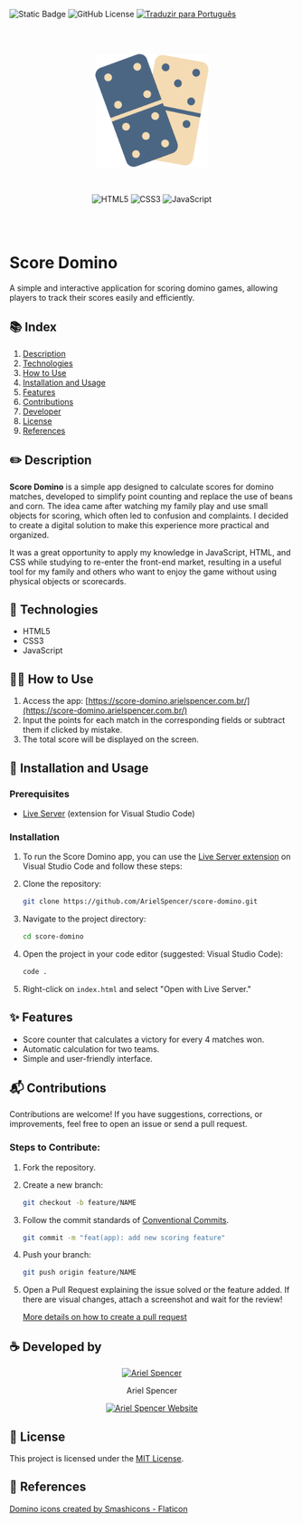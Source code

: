 ![Static Badge](https://img.shields.io/badge/Ariel%20Spencer-Score%20Domino-%239377be) ![GitHub License](https://img.shields.io/github/license/arielspencer/score-domino) [![Traduzir para Português](https://img.shields.io/badge/Traduzir%20Para-🇧🇷%20Portuguese-%23f5bb55)](README-pt.md)

<br/><br/>
<p align="center">
    <img src="./assets/score-domino-logo.png" width="200px">
</p>
<br/>
<p align="center">
    <img alt="HTML5" src="https://img.shields.io/badge/HTML5-%23d94e44?style=for-the-badge&logo=HTML5&logoColor=%23FFFFFF">
    <img alt="CSS3" src="https://img.shields.io/badge/CSS3-%231572B6?style=for-the-badge&logo=CSS3&logoColor=%23FFFFFF">
    <img alt="JavaScript" src="https://img.shields.io/badge/JavaScript-%23f7df1e?style=for-the-badge&logo=javascript&logoColor=%23000000">
</p>
<br/><br/>

# Score Domino

A simple and interactive application for scoring domino games, allowing players to track their scores easily and efficiently.

## 📚 Index

1. [Description](#✏️-description)
2. [Technologies](#👾-technologies)
3. [How to Use](#🧑‍💻-how-to-use)
4. [Installation and Usage](#🤖-installation-and-usage)
5. [Features](#✨-features)
6. [Contributions](#📬-contributions)
7. [Developer](#☕️-developed-by)
8. [License](#📝-license)
8. [References](#💛-references)

## ✏️ Description

**Score Domino** is a simple app designed to calculate scores for domino matches, developed to simplify point counting and replace the use of beans and corn. The idea came after watching my family play and use small objects for scoring, which often led to confusion and complaints. I decided to create a digital solution to make this experience more practical and organized.

It was a great opportunity to apply my knowledge in JavaScript, HTML, and CSS while studying to re-enter the front-end market, resulting in a useful tool for my family and others who want to enjoy the game without using physical objects or scorecards.

## 👾 Technologies

- HTML5
- CSS3
- JavaScript

## 🧑‍💻 How to Use

1. Access the app: [https://score-domino.arielspencer.com.br/](https://score-domino.arielspencer.com.br/)
2. Input the points for each match in the corresponding fields or subtract them if clicked by mistake.
3. The total score will be displayed on the screen.

## 🤖 Installation and Usage

### Prerequisites

- [Live Server](https://marketplace.visualstudio.com/items?itemName=ritwickdey.LiveServer) (extension for Visual Studio Code)

### Installation

1. To run the Score Domino app, you can use the [Live Server extension](https://marketplace.visualstudio.com/items?itemName=ritwickdey.LiveServer) on Visual Studio Code and follow these steps:

2. Clone the repository:

    ```bash
    git clone https://github.com/ArielSpencer/score-domino.git
    ```

3. Navigate to the project directory:
    ```bash
    cd score-domino
    ```

4. Open the project in your code editor (suggested: Visual Studio Code):
    ```bash
    code .
    ```

5. Right-click on `index.html` and select "Open with Live Server."

## ✨ Features

- Score counter that calculates a victory for every 4 matches won.
- Automatic calculation for two teams.
- Simple and user-friendly interface.

## 📬 Contributions

Contributions are welcome! If you have suggestions, corrections, or improvements, feel free to open an issue or send a pull request.

### Steps to Contribute:

1. Fork the repository.

2. Create a new branch:

    ```bash
    git checkout -b feature/NAME
    ```

3. Follow the commit standards of [Conventional Commits](https://www.conventionalcommits.org/en/v1.0.0/).

    ```bash
    git commit -m "feat(app): add new scoring feature"
    ```

4. Push your branch:

    ```bash
    git push origin feature/NAME
    ```

5. Open a Pull Request explaining the issue solved or the feature added. If there are visual changes, attach a screenshot and wait for the review!

    [More details on how to create a pull request](https://docs.github.com/en/pull-requests/collaborating-with-pull-requests/proposing-changes-to-your-work-with-pull-requests/creating-a-pull-request)

## ☕️ Developed by

<div align="center">
    <div style="display: inline-block; margin: 0 30px;">
        <a href="https://github.com/ArielSpencer">
            <img src="https://github.com/ArielSpencer.png" alt="Ariel Spencer" width="130px">
        </a>
        <p>Ariel Spencer</p>
        <a href="https://arielspencer.com.br">
            <img alt="Ariel Spencer Website" src="https://img.shields.io/badge/arielspencer.com.br-%239377be">
        </a>
    </div>
</div>

## 📝 License

This project is licensed under the [MIT License](https://opensource.org/licenses/MIT).

## 💛 References

<a href="https://www.flaticon.com/free-icons/domino" title="domino icons">Domino icons created by Smashicons - Flaticon</a>
